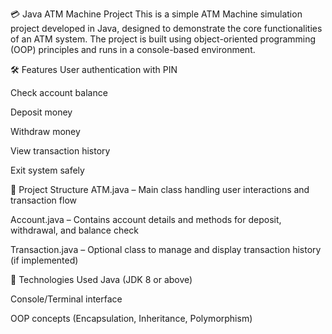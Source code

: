 💳 Java ATM Machine Project
This is a simple ATM Machine simulation project developed in Java, designed to demonstrate the core functionalities of an ATM system. The project is built using object-oriented programming (OOP) principles and runs in a console-based environment.

🛠 Features
User authentication with PIN

Check account balance

Deposit money

Withdraw money

View transaction history

Exit system safely

📁 Project Structure
ATM.java – Main class handling user interactions and transaction flow

Account.java – Contains account details and methods for deposit, withdrawal, and balance check

Transaction.java – Optional class to manage and display transaction history (if implemented)

🚀 Technologies Used
Java (JDK 8 or above)

Console/Terminal interface

OOP concepts (Encapsulation, Inheritance, Polymorphism)
